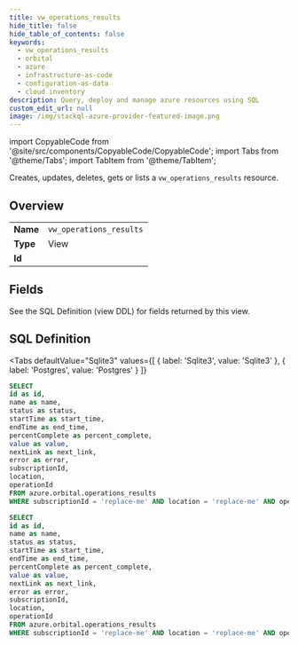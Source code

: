 ```yaml
--- 
title: vw_operations_results
hide_title: false
hide_table_of_contents: false
keywords:
  - vw_operations_results
  - orbital
  - azure
  - infrastructure-as-code
  - configuration-as-data
  - cloud inventory
description: Query, deploy and manage azure resources using SQL
custom_edit_url: null
image: /img/stackql-azure-provider-featured-image.png
---
```


import CopyableCode from '@site/src/components/CopyableCode/CopyableCode';
import Tabs from '@theme/Tabs';
import TabItem from '@theme/TabItem';

Creates, updates, deletes, gets or lists a <code>vw_operations_results</code> resource.

## Overview
<table><tbody>
<tr><td><b>Name</b></td><td><code>vw_operations_results</code></td></tr>
<tr><td><b>Type</b></td><td>View</td></tr>
<tr><td><b>Id</b></td><td><CopyableCode code="azure.orbital.vw_operations_results" /></td></tr>
</tbody></table>

## Fields

See the SQL Definition (view DDL) for fields returned by this view.

## SQL Definition

<Tabs
defaultValue="Sqlite3"
values={[
{ label: 'Sqlite3', value: 'Sqlite3' },
{ label: 'Postgres', value: 'Postgres' }
]}
>
<TabItem value="Sqlite3">

```sql
SELECT
id as id,
name as name,
status as status,
startTime as start_time,
endTime as end_time,
percentComplete as percent_complete,
value as value,
nextLink as next_link,
error as error,
subscriptionId,
location,
operationId
FROM azure.orbital.operations_results
WHERE subscriptionId = 'replace-me' AND location = 'replace-me' AND operationId = 'replace-me';
```

</TabItem>
<TabItem value="Postgres">

```sql
SELECT
id as id,
name as name,
status as status,
startTime as start_time,
endTime as end_time,
percentComplete as percent_complete,
value as value,
nextLink as next_link,
error as error,
subscriptionId,
location,
operationId
FROM azure.orbital.operations_results
WHERE subscriptionId = 'replace-me' AND location = 'replace-me' AND operationId = 'replace-me';
```

</TabItem>
</Tabs>

